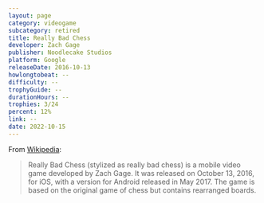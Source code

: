 ```yaml
---
layout: page
category: videogame
subcategory: retired
title: Really Bad Chess
developer: Zach Gage
publisher: Noodlecake Studios
platform: Google
releaseDate: 2016-10-13
howlongtobeat: --
difficulty: --
trophyGuide: --
durationHours: --
trophies: 3/24
percent: 12%
link: --
date: 2022-10-15
---
```


From [Wikipedia](https://en.wikipedia.org/wiki/Really_Bad_Chess):

> Really Bad Chess (stylized as really bad chess) is a mobile video game developed by Zach Gage. It was released on October 13, 2016, for iOS, with a version for Android released in May 2017. The game is based on the original game of chess but contains rearranged boards.
